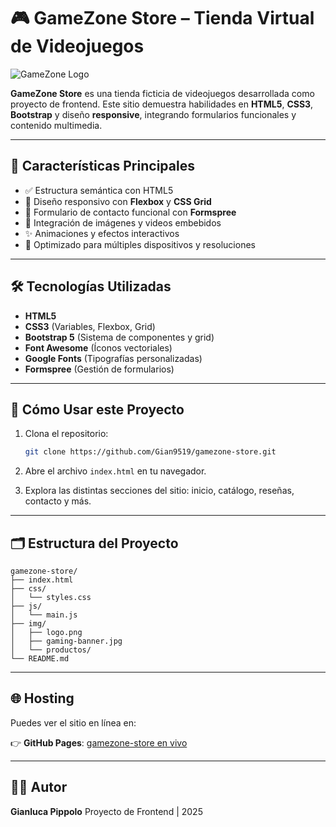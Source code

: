 # 🎮 GameZone Store – Tienda Virtual de Videojuegos

![GameZone Logo](img/logo.png)

**GameZone Store** es una tienda ficticia de videojuegos desarrollada como proyecto de frontend. Este sitio demuestra habilidades en **HTML5**, **CSS3**, **Bootstrap** y diseño **responsive**, integrando formularios funcionales y contenido multimedia.

---

## 🚀 Características Principales

* ✅ Estructura semántica con HTML5
* 📱 Diseño responsivo con **Flexbox** y **CSS Grid**
* 📩 Formulario de contacto funcional con **Formspree**
* 🎥 Integración de imágenes y videos embebidos
* ✨ Animaciones y efectos interactivos
* 📱 Optimizado para múltiples dispositivos y resoluciones

---

## 🛠️ Tecnologías Utilizadas

* **HTML5**
* **CSS3** (Variables, Flexbox, Grid)
* **Bootstrap 5** (Sistema de componentes y grid)
* **Font Awesome** (Íconos vectoriales)
* **Google Fonts** (Tipografías personalizadas)
* **Formspree** (Gestión de formularios)

---

## 📂 Cómo Usar este Proyecto

1. Clona el repositorio:

   ```bash
   git clone https://github.com/Gian9519/gamezone-store.git
   ```
2. Abre el archivo `index.html` en tu navegador.
3. Explora las distintas secciones del sitio: inicio, catálogo, reseñas, contacto y más.

---

## 🗂️ Estructura del Proyecto

```
gamezone-store/
├── index.html
├── css/
│   └── styles.css
├── js/
│   └── main.js
├── img/
│   ├── logo.png
│   ├── gaming-banner.jpg
│   └── productos/
└── README.md
```

---

## 🌐 Hosting

Puedes ver el sitio en línea en:

👉 **GitHub Pages**: [gamezone-store en vivo](https://github.com/Gian9519/gamezone-store)

---

## 👨‍💻 Autor

**Gianluca Pippolo**
Proyecto de Frontend | 2025
